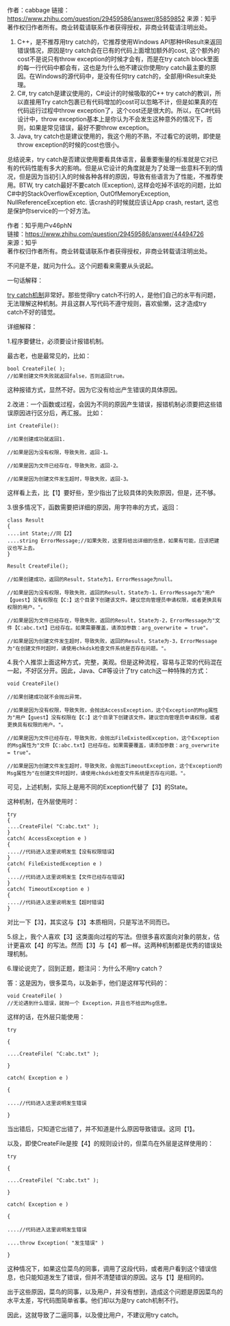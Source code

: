 作者：cabbage
链接：https://www.zhihu.com/question/29459586/answer/85859852
来源：知乎
著作权归作者所有。商业转载请联系作者获得授权，非商业转载请注明出处。

1. C++，是不推荐用try catch的，它推荐使用Windows API那种HResult来返回错误情况，原因是try catch会在已有的代码上面增加额外的cost, 这个额外的cost不是说只有throw exception的时候才会有，而是在try catch block里面的每一行代码中都会有，这也是为什么他不建议你使用try catch最主要的原因。在Windows的源代码中，是没有任何try catch的，全部用HResult来处理。
2. C#, try catch是建议使用的，C#设计的时候吸取的C++ try catch的教训，所以直接用Try catch包裹已有代码增加的cost可以忽略不计，但是如果真的在代码运行过程中throw exception了，这个cost还是很大的。所以，在C#代码设计中，throw exception基本上是你认为不会发生这种意外的情况下，否则，如果是常见错误，最好不要throw exception。
3. Java, try catch也是建议使用的，我这个用的不熟，不过看它的说明，即使是throw exception的时候的cost也很小。

总结说来，try catch是否建议使用要看具体语言，最重要衡量的标准就是它对已有的代码性能有多大的影响。但是从它设计的角度就是为了处理一些意料不到的情况，但是因为当初引入的时候各种各样的原因，导致有些语言为了性能，不推荐使用。BTW,  try catch最好不要catch (Exception), 这样会吃掉不该吃的问题，比如C#中的StackOverflowException, OutOfMemoryException, NullReferenceException etc. 该crash的时候就应该让App crash, restart, 这也是保护你service的一个好方法。





作者：知乎用户v46phN  
链接：https://www.zhihu.com/question/29459586/answer/44494726  
来源：知乎  
著作权归作者所有。商业转载请联系作者获得授权，非商业转载请注明出处。  
  

不问是不是，就问为什么。这个问题看来需要从头说起。

一句话解释：

[try catch机制](https://www.zhihu.com/search?q=try%20catch%E6%9C%BA%E5%88%B6&search_source=Entity&hybrid_search_source=Entity&hybrid_search_extra=%7B%22sourceType%22%3A%22answer%22%2C%22sourceId%22%3A44494726%7D)非常好。那些觉得try catch不行的人，是他们自己的水平有问题，无法理解这种机制。并且这群人写代码不遵守规则，喜欢偷懒，这才造成try catch不好的错觉。

详细解释：

1.程序要健壮，必须要设计报错机制。

最古老，也是最常见的，比如：
~~~
bool CreateFile( );
//如果创建文件失败就返回false，否则返回true。
~~~

这种报错方式，显然不好。因为它没有给出产生错误的具体原因。

2.改进：一个函数或过程，会因为不同的原因产生错误，报错机制必须要把这些错误原因进行区分后，再汇报。
比如：
~~~
int CreateFile():

//如果创建成功就返回1.

//如果是因为没有权限，导致失败，返回-1。

//如果是因为文件已经存在，导致失败，返回-2。

//如果是因为创建文件发生超时，导致失败，返回-3。
~~~

这样看上去，比【1】要好些，至少指出了比较具体的失败原因，但是，还不够。

3.很多情况下，函数需要把详细的原因，用字符串的方式，返回：
~~~
class Result
{
....int State;//同【2】
....string ErrorMessage;//如果失败，这里将给出详细的信息，如果有可能，应该把建议也写上去。
}

Result CreateFile();

//如果创建成功，返回的Result，State为1，ErrorMessage为null。

//如果是因为没有权限，导致失败，返回的Result，State为-1，ErrorMessage为"用户【guest】没有权限在【C:】这个目录下创建该文件。建议您向管理员申请权限，或者更换具有权限的用户。"。

//如果是因为文件已经存在，导致失败，返回的Result，State为-2，ErrorMessage为"文件【C:abc.txt】已经存在。如果需要覆盖，请添加参数：arg_overwrite = true"。

//如果是因为创建文件发生超时，导致失败，返回的Result，State为-3，ErrorMessage为"在创建文件时超时，请使用chkdsk检查文件系统是否存在问题。"。
~~~

4.我个人推崇上面这种方式，完整，美观。但是这种流程，容易与正常的代码混在一起，不好区分开。因此，Java、C#等设计了try catch这一种特殊的方式：
~~~
void CreateFile()

//如果创建成功就不会抛出异常。

//如果是因为没有权限，导致失败，会抛出AccessException，这个Exception的Msg属性为"用户【guest】没有权限在【C:】这个目录下创建该文件。建议您向管理员申请权限，或者更换具有权限的用户。"。

//如果是因为文件已经存在，导致失败，会抛出FileExistedException，这个Exception的Msg属性为"文件【C:abc.txt】已经存在。如果需要覆盖，请添加参数：arg_overwrite = true"。

//如果是因为创建文件发生超时，导致失败，会抛出TimeoutException，这个Exception的Msg属性为"在创建文件时超时，请使用chkdsk检查文件系统是否存在问题。"。
~~~
可见，上述机制，实际上是用不同的Exception代替了【3】的State。

这种机制，在外层使用时：
~~~
try
{
....CreateFile( "C:abc.txt" );
}
catch( AccessException e )
{
....//代码进入这里说明发生【没有权限错误】
}
catch( FileExistedException e )
{
....//代码进入这里说明发生【文件已经存在错误】
}
catch( TimeoutException e )
{
....//代码进入这里说明发生【超时错误】
}
~~~
对比一下【3】，其实这与【3】本质相同，只是写法不同而已。

5.综上，我个人喜欢【3】这类面向过程的写法。但很多喜欢面向对象的朋友，估计更喜欢【4】的写法。然而【3】与【4】都一样。这两种机制都是优秀的错误处理机制。

6.理论说完了，回到正题，题注问：为什么不用try catch？

答：这是因为，很多菜鸟，以及新手，他们是这样写代码的：
~~~
void CreateFile( )
//无论遇到什么错误，就抛一个 Exception，并且也不给出Msg信息。
~~~
这样的话，在外层只能使用：
~~~
try

{

....CreateFile( "C:abc.txt" );

}

catch( Exception e )

{

....//代码进入这里说明发生错误

}
~~~
当出错后，只知道它出错了，并不知道是什么原因导致错误。这同【1】。

以及，即使CreateFile是按【4】的规则设计的，但菜鸟在外层是这样使用的：
~~~
try

{

....CreateFile( "C:abc.txt" );

}

catch( Exception e )

{

....//代码进入这里说明发生错误

....throw Exception( "发生错误" )

}
~~~
这种情况下，如果这位菜鸟的同事，调用了这段代码，或者用户看到这个错误信息，也只能知道发生了错误，但并不清楚错误的原因。这与【1】是相同的。

出于这些原因，菜鸟的同事，以及用户，并没有想到，造成这个问题是原因菜鸟的水平太差，写代码图简单省事。他们却以为是try catch机制不行。

因此，这就导致了二逼同事，以及傻比用户，不建议用try catch。